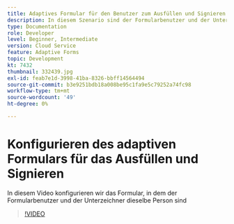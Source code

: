 ```yaml
---
title: Adaptives Formular für den Benutzer zum Ausfüllen und Signieren konfigurieren
description: In diesem Szenario sind der Formularbenutzer und der Unterzeichner identisch.
type: Documentation
role: Developer
level: Beginner, Intermediate
version: Cloud Service
feature: Adaptive Forms
topic: Development
kt: 7432
thumbnail: 332439.jpg
exl-id: feab7e1d-3998-41ba-8326-bbff14564494
source-git-commit: b3e9251bdb18a008be95c1fa9e5c79252a74fc98
workflow-type: tm+mt
source-wordcount: '49'
ht-degree: 0%

---
```


# Konfigurieren des adaptiven Formulars für das Ausfüllen und Signieren


In diesem Video konfigurieren wir das Formular, in dem der Formularbenutzer und der Unterzeichner dieselbe Person sind

>[!VIDEO](https://video.tv.adobe.com/v/332439?quality=12&learn=on)
